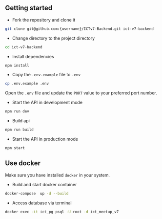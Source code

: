 ## Getting started

- Fork the repository and clone it

```bash
git clone git@github.com:{username}/ICTv7-Backend.git ict-v7-backend
```

- Change directory to the project directory

```bash
cd ict-v7-backend
```

- Install dependencies

```bash
npm install
```

- Copy the `.env.example` file to `.env`

```bash
cp .env.example .env
```

Open the `.env` file and update the `PORT` value to your preferred port number.

- Start the API in development mode

```bash
npm run dev
```

- Build api

```bash
npm run build
```

- Start the API in production mode

```bash
npm start
```

## Use docker

Make sure you have installed `docker` in your system.

- Build and start docker container

```bash
docker-compose  up -d --build
```

- Access database via terminal

```bash
docker exec -it ict_pg psql -U root -d ict_meetup_v7
```
